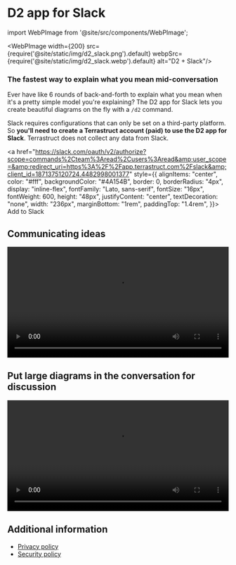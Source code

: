 # D2 app for Slack

import WebPImage from '@site/src/components/WebPImage';

<WebPImage width={200} src={require('@site/static/img/d2_slack.png').default} webpSrc={require('@site/static/img/d2_slack.webp').default} alt="D2 + Slack"/>

### The fastest way to explain what you mean mid-conversation

Ever have like 6 rounds of back-and-forth to explain what you mean when it's a pretty
simple model you're explaining? The D2 app for Slack lets you create beautiful diagrams on the fly with
a `/d2` command.

Slack requires configurations that can only be set on a third-party platform. So **you'll
need to create a Terrastruct account (paid) to use the D2 app for Slack**. Terrastruct does not
collect any data from Slack.

<a
href="https://slack.com/oauth/v2/authorize?scope=commands%2Cteam%3Aread%2Cusers%3Aread&amp;user_scope=&amp;redirect_uri=https%3A%2F%2Fapp.terrastruct.com%2Fslack&amp;client_id=1871375120724.4482998001377"
style={{
    alignItems: "center",
    color: "#fff",
    backgroundColor: "#4A154B",
    border: 0,
    borderRadius: "4px",
    display: "inline-flex",
    fontFamily: "Lato, sans-serif",
    fontSize: "16px",
    fontWeight: 600,
    height: "48px",
    justifyContent: "center",
    textDecoration: "none",
    width: "236px",
    marginBottom: "1rem",
    paddingTop: "1.4rem",
  }}>
Add to Slack
</a>

## Communicating ideas

<video className="screenCap" controls width="100%">
  <source src={require('@site/static/img/screenshots/slack-test.mp4').default} type="video/mp4" />
  Your browser does not support the video tag.
</video>

## Put large diagrams in the conversation for discussion

<video className="screenCap" controls width="100%">
  <source src={require('@site/static/img/screenshots/slack.mp4').default} type="video/mp4" />
  Your browser does not support the video tag.
</video>

## Additional information

- [Privacy policy](https://www.terrastruct.com/privacy-policy/)
- [Security policy](https://www.terrastruct.com/security-policy/)
